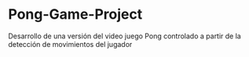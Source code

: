 # Pong-Game-Project
Desarrollo de una versión del video juego Pong controlado a partir de la detección de movimientos del jugador
